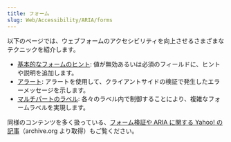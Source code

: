 ```yaml
---
title: フォーム
slug: Web/Accessibility/ARIA/forms
---
```

以下のページでは、ウェブフォームのアクセシビリティを向上させるさまざまなテクニックを紹介します。

- [基本的なフォームのヒント](/ja/docs/Web/Accessibility/ARIA/forms/Basic_form_hints): 値が無効あるいは必須のフィールドに、ヒントや説明を追加します。
- [アラート](/ja/docs/Web/Accessibility/ARIA/forms/alerts): アラートを使用して、クライアントサイドの検証で発生したエラーメッセージを示します。
- [マルチパートのラベル](/ja/docs/Web/Accessibility/ARIA/forms/Multipart_labels): 各々のラベル内で制御することにより、複雑なフォームラベルを実現します。

同様のコンテンツを多く扱っている、[フォーム検証や ARIA に関する Yahoo! の記事](https://web.archive.org/web/20120801225355/http://yaccessibilityblog.com/library/aria-invalid-form-inputs.html)（archive.org より取得）もご覧ください。
